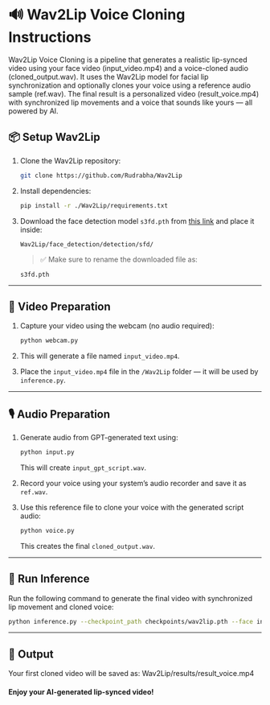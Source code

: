 # 🔊 Wav2Lip Voice Cloning Instructions

Wav2Lip Voice Cloning is a pipeline that generates a realistic lip-synced video using your face video (input_video.mp4) and a voice-cloned audio (cloned_output.wav). It uses the Wav2Lip model for facial lip synchronization and optionally clones your voice using a reference audio sample (ref.wav). The final result is a personalized video (result_voice.mp4) with synchronized lip movements and a voice that sounds like yours — all powered by AI.

## 📦 Setup Wav2Lip

1. Clone the Wav2Lip repository:
    ```bash
    git clone https://github.com/Rudrabha/Wav2Lip
    ```

2. Install dependencies:
    ```bash
    pip install -r ./Wav2Lip/requirements.txt
    ```

3. Download the face detection model `s3fd.pth` from [this link](https://www.adrianbulat.com/downloads/python-fan/s3fd-619a316812.pth) and place it inside:
    ```
    Wav2Lip/face_detection/detection/sfd/
    ```

    > ✅ Make sure to rename the downloaded file as:
    ```
    s3fd.pth
    ```

---

## 🎥 Video Preparation

1. Capture your video using the webcam (no audio required):
    ```bash
    python webcam.py
    ```

2. This will generate a file named `input_video.mp4`.

3. Place the `input_video.mp4` file in the `/Wav2Lip` folder — it will be used by `inference.py`.

---

## 🎙️ Audio Preparation

1. Generate audio from GPT-generated text using:
    ```bash
    python input.py
    ```
    This will create `input_gpt_script.wav`.

2. Record your voice using your system’s audio recorder and save it as `ref.wav`.

3. Use this reference file to clone your voice with the generated script audio:
    ```bash
    python voice.py
    ```
    This creates the final `cloned_output.wav`.

---

## 🚀 Run Inference

Run the following command to generate the final video with synchronized lip movement and cloned voice:

```bash
python inference.py --checkpoint_path checkpoints/wav2lip.pth --face input_video.mp4 --audio cloned_output.wav
```
---

## 🎉 Output
Your first cloned video will be saved as:
Wav2Lip/results/result_voice.mp4

#### Enjoy your AI-generated lip-synced video!

